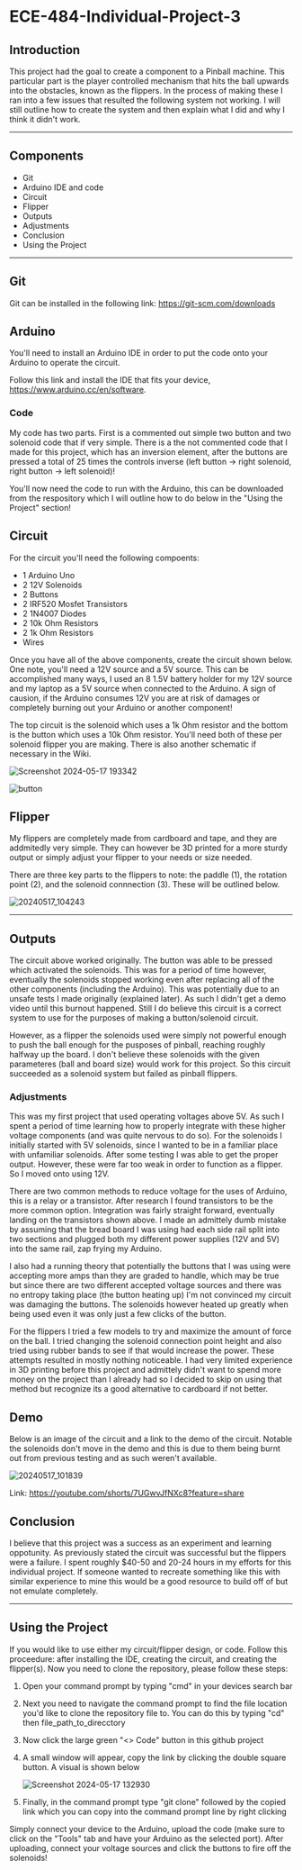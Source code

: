 # ECE-484-Individual-Project-3

## Introduction
This project had the goal to create a component to a Pinball machine. This particular part is the player controlled mechanism that hits the ball upwards into the obstacles, known as the flippers. In the process of making these I ran into a few issues that resulted the following system not working. I will still outline how to create the system and then explain what I did and why I think it didn't work.

---

## Components
* Git
* Arduino IDE and code
* Circuit
* Flipper
* Outputs
* Adjustments
* Conclusion
* Using the Project

---

## Git
Git can be installed in the following link: https://git-scm.com/downloads

## Arduino
You'll need to install an Arduino IDE in order to put the code onto your Arduino to operate the circuit.

Follow this link and install the IDE that fits your device, https://www.arduino.cc/en/software.

### Code
My code has two parts. First is a commented out simple two button and two solenoid code that if very simple. There is a the not commented code that I made for this project, which has an inversion element, after the buttons are pressed a total of 25 times the controls inverse (left button -> right solenoid, right button -> left solenoid)!

You'll now need the code to run with the Arduino, this can be downloaded from the respository which I will outline how to do below in the "Using the Project" section!

## Circuit
For the circuit you'll need the following compoents:
* 1 Arduino Uno
* 2 12V Solenoids
* 2 Buttons
* 2 IRF520 Mosfet Transistors
* 2 1N4007 Diodes
* 2 10k Ohm Resistors
* 2 1k Ohm Resistors
* Wires

Once you have all of the above components, create the circuit shown below. One note, you'll need a 12V source and a 5V source. This can be accomplished many ways, I used an 8 1.5V battery holder for my 12V source and my laptop as a 5V source when connected to the Arduino. A sign of causion, if the Arduino consumes 12V you are at risk of damages or completely burning out your Arduino or another component!

The top circuit is the solenoid which uses a 1k Ohm resistor and the bottom is the button which uses a 10k Ohm resistor. You'll need both of these per solenoid flipper you are making. There is also another schematic if necessary in the Wiki.

![Screenshot 2024-05-17 193342](https://github.com/LoganRauh/ECE-484-Individual-Project-3/assets/94214499/0dcde3e4-0769-413f-adc8-1638aa773227)

![button](https://github.com/LoganRauh/ECE-484-Individual-Project-3/assets/94214499/05a17caf-fd61-411d-9fe5-5528a27178f7)


## Flipper
My flippers are completely made from cardboard and tape, and they are addmitedly very simple. They can however be 3D printed for a more sturdy output or simply adjust your flipper to your needs or size needed.

There are three key parts to the flippers to note: the paddle (1), the rotation point (2), and the solenoid connnection (3). These will be outlined below.

![20240517_104243](https://github.com/LoganRauh/ECE-484-Individual-Project-3/assets/94214499/c01d4992-c4e7-4389-880a-7d88428c6420)

---

## Outputs
The circuit above worked originally. The button was able to be pressed which activated the solenoids. This was for a period of time however, eventually the solenoids stopped working even after replacing all of the other components (including the Arduino). This was potentially due to an unsafe tests I made originally (explained later). As such I didn't get a demo video until this burnout happened. Still I do believe this circuit is a correct system to use for the purposes of making a button/solenoid circuit.

However, as a flipper the solenoids used were simply not powerful enough to push the ball enough for the pusposes of pinball, reaching roughly halfway up the board. I don't believe these solenoids with the given parameteres (ball and board size) would work for this project. So this circuit succeeded as a solenoid system but failed as pinball flippers.

### Adjustments
This was my first project that used operating voltages above 5V. As such I spent a period of time learning how to properly integrate with these higher voltage components (and was quite nervous to do so). For the solenoids I initially started with 5V solenoids, since I wanted to be in a familiar place with unfamiliar solenoids. After some testing I was able to get the proper output. However, these were far too weak in order to function as a flipper. So I moved onto using 12V.

There are two common methods to reduce voltage for the uses of Arduino, this is a relay or a transistor. After research I found transistors to be the more common option. Integration was fairly straight forward, eventually landing on the transistors shown above. I made an admittely dumb mistake by assuming that the bread board I was using had each side rail split into two sections and plugged both my different power supplies (12V and 5V) into the same rail, zap frying my Arduino.

I also had a running theory that potentially the buttons that I was using were accepting more amps than they are graded to handle, which may be true but since there are two different accepted voltage sources and there was no entropy taking place (the button heating up) I'm not convinced my circuit was damaging the buttons. The solenoids however heated up greatly when being used even it was only just a few clicks of the button.

For the flippers I tried a few models to try and maximize the amount of force on the ball. I tried changing the solenoid connection point height and also tried using rubber bands to see if that would increase the power. These attempts resulted in mostly nothing noticeable. I had very limited experience in 3D printing before this project and admittely didn't want to spend more money on the project than I already had so I decided to skip on using that method but recognize its a good alternative to cardboard if not better.

## Demo
Below is an image of the circuit and a link to the demo of the circuit. Notable the solenoids don't move in the demo and this is due to them being burnt out from previous testing and as such weren't available.

![20240517_101839](https://github.com/LoganRauh/ECE-484-Individual-Project-3/assets/94214499/c7f25972-084e-4fba-8660-91c7376d36c4)

Link: https://youtube.com/shorts/7UGwvJfNXc8?feature=share

## Conclusion
I believe that this project was a success as an experiment and learning oppotunity. As previously stated the circuit was successful but the flippers were a failure. I spent roughly $40-50 and 20-24 hours in my efforts for this individual project. If someone wanted to recreate something like this with similar experience to mine this would be a good resource to build off of but not emulate completely.

---

## Using the Project
If you would like to use either my circuit/flipper design, or code. Follow this proceedure: after installing the IDE, creating the circuit, and creating the flipper(s). Now you need to clone the repository, please follow these steps:

1. Open your command prompt by typing "cmd" in your devices search bar
2. Next you need to navigate the command prompt to find the file location you'd like to clone the repository file to. You can do this by typing "cd" then file_path_to_direcctory
3. Now click the large green "<> Code" button in this github project
4. A small window will appear, copy the link by clicking the double square button. A visual is shown below
   
   ![Screenshot 2024-05-17 132930](https://github.com/LoganRauh/ECE-484-Individual-Project-3/assets/94214499/98964bc0-4bb4-47df-9514-1eade4788674)

5. Finally, in the command prompt type "git clone" followed by the copied link which you can copy into the command prompt line by right clicking


Simply connect your device to the Arduino, upload the code (make sure to click on the "Tools" tab and have your Arduino as the selected port). After uploading, connect your voltage sources and click the buttons to fire off the solenoids!


